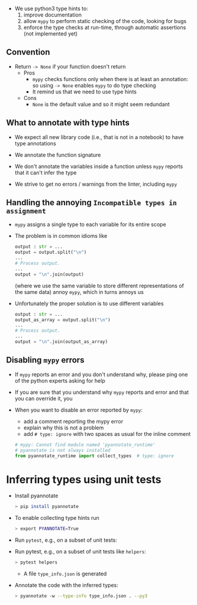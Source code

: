 <!--ts-->
<!--te-->

-   We use python3 type hints to:
    1. improve documentation
    2. allow `mypy` to perform static checking of the code, looking for bugs
    3. enforce the type checks at run-time, through automatic assertions (not
       implemented yet)

## Convention

-   Return `-> None` if your function doesn't return
    -   Pros
        -   `mypy` checks functions only when there is at least an annotation:
            so using `-> None` enables `mypy` to do type checking
        -   It remind us that we need to use type hints
    -   Cons
        -   `None` is the default value and so it might seem redundant

## What to annotate with type hints

-   We expect all new library code (i.e., that is not in a notebook) to have
    type annotations
-   We annotate the function signature
-   We don't annotate the variables inside a function unless `mypy` reports that
    it can't infer the type

-   We strive to get no errors / warnings from the linter, including `mypy`

## Handling the annoying `Incompatible types in assignment`

-   `mypy` assigns a single type to each variable for its entire scope

-   The problem is in common idioms like

    ```python
    output : str = ...
    output = output.split("\n")
    ...
    # Process output.
    ...
    output = "\n".join(output)
    ```

    (where we use the same variable to store different representations of the
    same data) annoy `mypy`, which in turns annoys us

-   Unfortunately the proper solution is to use different variables
    ```python
    output : str = ...
    output_as_array = output.split("\n")
    ...
    # Process output.
    ...
    output = "\n".join(output_as_array)
    ```

## Disabling `mypy` errors

-   If `mypy` reports an error and you don't understand why, please ping one of
    the python experts asking for help

-   If you are sure that you understand why `mypy` reports and error and that
    you can override it, you
-   When you want to disable an error reported by `mypy`:

    -   add a comment reporting the mypy error
    -   explain why this is not a problem
    -   add `# type: ignore` with two spaces as usual for the inline comment

    ```python
    # mypy: Cannot find module named 'pyannotate_runtime'
    # pyannotate is not always installed
    from pyannotate_runtime import collect_types  # type: ignore
    ```

# Inferring types using unit tests

-   Install pyannotate
    ```bash
    > pip install pyannotate
    ```
-   To enable collecting type hints run

    ```bash
    > export PYANNOTATE=True
    ```

-   Run `pytest`, e.g., on a subset of unit tests:

- Run pytest, e.g., on a subset of unit tests like `helpers`:
    ```bash
    > pytest helpers
    ```

    -   A file `type_info.json` is generated

-   Annotate the code with the inferred types:
    ```bash
    > pyannotate -w --type-info type_info.json . --py3
    ```
